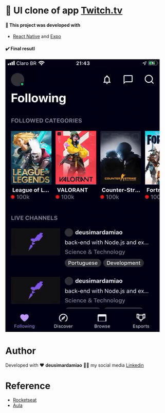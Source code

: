 # 🚀 UI clone of app [Twitch.tv](https://play.google.com/store/apps/details?id=tv.twitch.android.app&hl=pt-BR)

#### :memo: This project was developed with

- [React Native](https://reactnative.dev/) and [Expo](https://expo.io/)

#### :heavy_check_mark: Final resutl

![Alt Text](assets/example.gif)

# Author

Developed with :heart: **deusimardamiao** :man_technologist: my social media [Linkedin](https://www.linkedin.com/in/deusimardamiao/)

# Reference

- [Rocketseat](https://blog.rocketseat.com.br/)
- [Aula](https://www.youtube.com/watch?v=bJVp_vlvMwQ&t=2711s)
